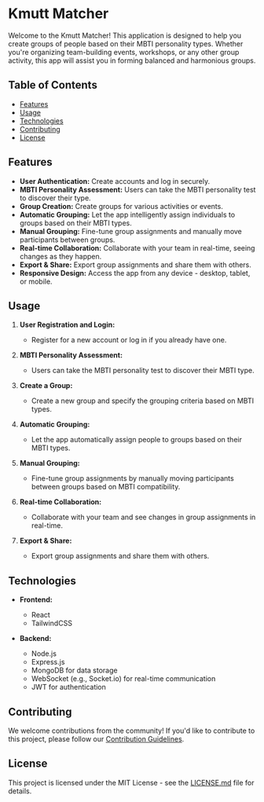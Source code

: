 # Kmutt Matcher

Welcome to the Kmutt Matcher! This application is designed to help you create groups of people based on their MBTI personality types. Whether you're organizing team-building events, workshops, or any other group activity, this app will assist you in forming balanced and harmonious groups.

## Table of Contents

- [Features](#features)
- [Usage](#usage)
- [Technologies](#technologies)
- [Contributing](#contributing)
- [License](#license)

## Features

- **User Authentication:** Create accounts and log in securely.
- **MBTI Personality Assessment:** Users can take the MBTI personality test to discover their type.
- **Group Creation:** Create groups for various activities or events.
- **Automatic Grouping:** Let the app intelligently assign individuals to groups based on their MBTI types.
- **Manual Grouping:** Fine-tune group assignments and manually move participants between groups.
- **Real-time Collaboration:** Collaborate with your team in real-time, seeing changes as they happen.
- **Export & Share:** Export group assignments and share them with others.
- **Responsive Design:** Access the app from any device - desktop, tablet, or mobile.

## Usage

1. **User Registration and Login:**

   - Register for a new account or log in if you already have one.

2. **MBTI Personality Assessment:**

   - Users can take the MBTI personality test to discover their MBTI type.

3. **Create a Group:**

   - Create a new group and specify the grouping criteria based on MBTI types.

4. **Automatic Grouping:**

   - Let the app automatically assign people to groups based on their MBTI types.

5. **Manual Grouping:**

   - Fine-tune group assignments by manually moving participants between groups based on MBTI compatibility.

6. **Real-time Collaboration:**

   - Collaborate with your team and see changes in group assignments in real-time.

7. **Export & Share:**

   - Export group assignments and share them with others.

## Technologies

- **Frontend:**
  - React
  - TailwindCSS

- **Backend:**
  - Node.js
  - Express.js
  - MongoDB for data storage
  - WebSocket (e.g., Socket.io) for real-time communication
  - JWT for authentication

## Contributing

We welcome contributions from the community! If you'd like to contribute to this project, please follow our [Contribution Guidelines](CONTRIBUTING.md).

## License

This project is licensed under the MIT License - see the [LICENSE.md](LICENSE.md) file for details.
